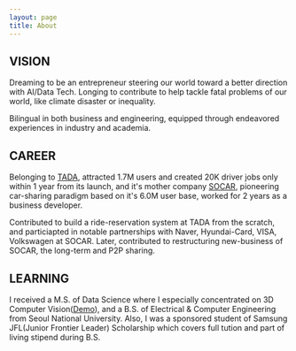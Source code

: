 ```yaml
---
layout: page
title: About
---
```


## VISION

Dreaming to be an entrepreneur steering our world toward a better direction with AI/Data Tech. Longing to contribute to help tackle fatal problems of our world, like climate disaster or inequality.

Bilingual in both business and engineering, equipped through endeavored experiences in industry and academia.

## CAREER

Belonging to <a href="https://tadatada.com/">TADA</a>, attracted 1.7M users and created 20K driver jobs only within 1 year from its launch, and it's mother company <a href="https://www.socar.kr/">SOCAR</a>, pioneering car-sharing paradigm based on it's 6.0M user base, worked for 2 years as a business developer.

Contributed to build a ride-reservation system at TADA from the scratch, and particiapted in notable partnerships with Naver, Hyundai-Card, VISA, Volkswagen at SOCAR. Later, contributed to restructuring new-business of SOCAR, the long-term and P2P sharing.

## LEARNING

I received a M.S. of Data Science where I especially concentrated on 3D Computer Vision(<a href="https://www.youtube.com/watch?v=MBTAXerrD3o">Demo</a>), and a B.S. of Electrical & Computer Engineering from Seoul National University. Also, I was a sponsored student of Samsung JFL(Junior Frontier Leader) Scholarship which covers full tution and part of living stipend during B.S.
